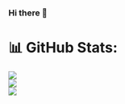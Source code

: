### Hi there 👋

# 📊 GitHub Stats:

![](https://github-readme-streak-stats.herokuapp.com/?user=lyonich&theme=dark&hide_border=true&card_width=500)<br/>
![](https://github-readme-stats.vercel.app/api?username=lyonich&theme=dark&hide_border=true&include_all_commits=true&count_private=true&hide_rank=true&&card_width=500)<br/>
![](https://github-readme-stats.vercel.app/api/top-langs/?username=lyonich&theme=dark&hide_border=false&include_all_commits=true&count_private=true&layout=compact&hide_border=true&&card_width=500)


<!--
**Lyonich/lyonich** is a ✨ _special_ ✨ repository because its `README.md` (this file) appears on your GitHub profile.

Here are some ideas to get you started:

- 🔭 I’m currently working on ...
- 🌱 I’m currently learning ...
- 👯 I’m looking to collaborate on ...
- 🤔 I’m looking for help with ...
- 💬 Ask me about ...
- 📫 How to reach me: ...
- 😄 Pronouns: ...
- ⚡ Fun fact: ...
-->
